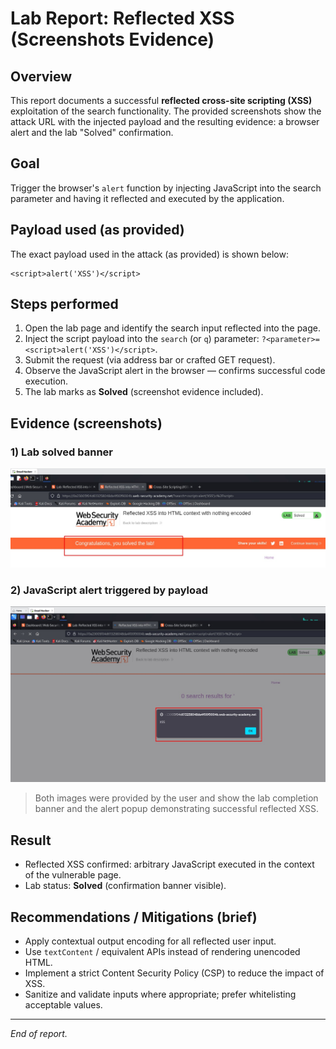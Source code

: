 # Lab Report: Reflected XSS (Screenshots Evidence)

## Overview
This report documents a successful **reflected cross-site scripting (XSS)** exploitation of the search functionality. The provided screenshots show the attack URL with the injected payload and the resulting evidence: a browser alert and the lab "Solved" confirmation.

## Goal
Trigger the browser's `alert` function by injecting JavaScript into the search parameter and having it reflected and executed by the application.

## Payload used (as provided)
The exact payload used in the attack (as provided) is shown below:

```
<script>alert('XSS')</script>
```

## Steps performed
1. Open the lab page and identify the search input reflected into the page.  
2. Inject the script payload into the `search` (or `q`) parameter: `?<parameter>=<script>alert('XSS')</script>`.  
3. Submit the request (via address bar or crafted GET request).  
4. Observe the JavaScript alert in the browser — confirms successful code execution.  
5. The lab marks as **Solved** (screenshot evidence included).

## Evidence (screenshots)
### 1) Lab solved banner
![Lab solved banner](/images/XSS%20lab%201%20solved.jpg)

### 2) JavaScript alert triggered by payload
![Alert popup showing XSS](/images/XSS%20lab%201.jpg)

> Both images were provided by the user and show the lab completion banner and the alert popup demonstrating successful reflected XSS.

## Result
- Reflected XSS confirmed: arbitrary JavaScript executed in the context of the vulnerable page.  
- Lab status: **Solved** (confirmation banner visible).

## Recommendations / Mitigations (brief)
- Apply contextual output encoding for all reflected user input.  
- Use `textContent` / equivalent APIs instead of rendering unencoded HTML.  
- Implement a strict Content Security Policy (CSP) to reduce the impact of XSS.  
- Sanitize and validate inputs where appropriate; prefer whitelisting acceptable values.

---
*End of report.*
